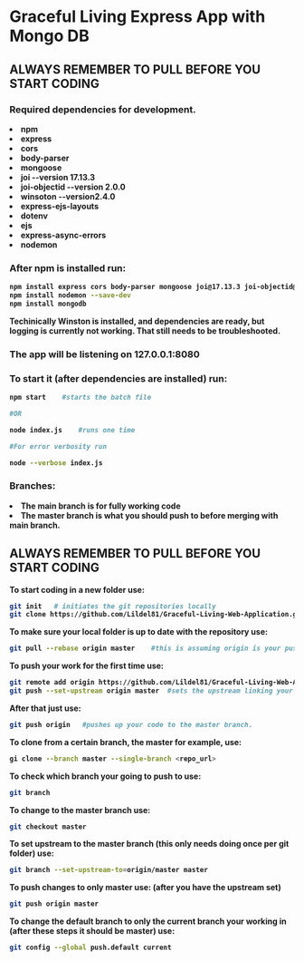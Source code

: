 # <strong>Graceful Living Express App with Mongo DB</strong>


## **ALWAYS REMEMBER TO PULL BEFORE YOU START CODING**
### <strong>Required dependencies for development.<strong>
<li>npm</li>
<li>express</li>
<li>cors</li>
<li>body-parser</li>
<li>mongoose</li>
<li>joi --version 17.13.3</li>
<li>joi-objectid --version 2.0.0</li>
<li>winsoton --version2.4.0</li>
<li>express-ejs-layouts</li>
<li>dotenv</li>
<li>ejs</li>
<li>express-async-errors</li>
<li>nodemon</li>

### <strong>After npm is installed run:</strong>
```bash
npm install express cors body-parser mongoose joi@17.13.3 joi-objectid@2.0.0 winston@3.17.0 express-ejs-layouts dotenv ejs express-async-errors
npm install nodemon --save-dev
npm install mongodb
```
<strong>Techinically</strong> Winston is installed, and dependencies are ready, but logging is currently not working. That still needs to be troubleshooted. 

### The app will be listening on <strong>127.0.0.1:8080</strong>
### <strong>To start it (after dependencies are installed) run:</strong>
```bash
npm start    #starts the batch file

#OR

node index.js    #runs one time

#For error verbosity run

node --verbose index.js
```
### <strong> Branches: </strong>
<li>The main branch is for fully working code</li>
<li>The master branch is what you should push to before merging with main branch.</li>

## **ALWAYS REMEMBER TO PULL BEFORE YOU START CODING**
<strong>To start coding in a new folder use: </strong>

```bash
git init   # initiates the git repositories locally
git clone https://github.com/Lildel81/Graceful-Living-Web-Application.git  #clones the repository to your local folder  **see cloning from a certain branch for more info**
```
<strong>To make sure your local folder is up to date with the repository use:</strong>
```bash
git pull --rebase origin master    #this is assuming origin is your push/fetch name if its not see "To push your work for the first time"
```
<strong>To push your work for the first time use:</strong>
```bash
git remote add origin https://github.com/Lildel81/Graceful-Living-Web-Application.git   #adds the github repository with label origin
git push --set-upstream origin master  #sets the upstream linking your origin and the repository's master branches
```
<strong>After that just use:</strong>
```bash
git push origin   #pushes up your code to the master branch.
```
<strong>To clone from a certain branch, the master for example, use:</strong>
```bash
gi clone --branch master --single-branch <repo_url>
```
<strong>To check which branch your going to push to use:</strong>
```bash
git branch
```
<strong>To change to the master branch use:</strong>
```bash
git checkout master
```
<strong>To set upstream to the master branch (this only needs doing once per git folder) use:
```bash
git branch --set-upstream-to=origin/master master
```
<strong>To push changes to __only__ master use:   (after you have the upstream set)
```bash
git push origin master
```
<strong>To change the default branch to only the current branch your working in (after these steps it should be master) use:
```bash
git config --global push.default current
```

